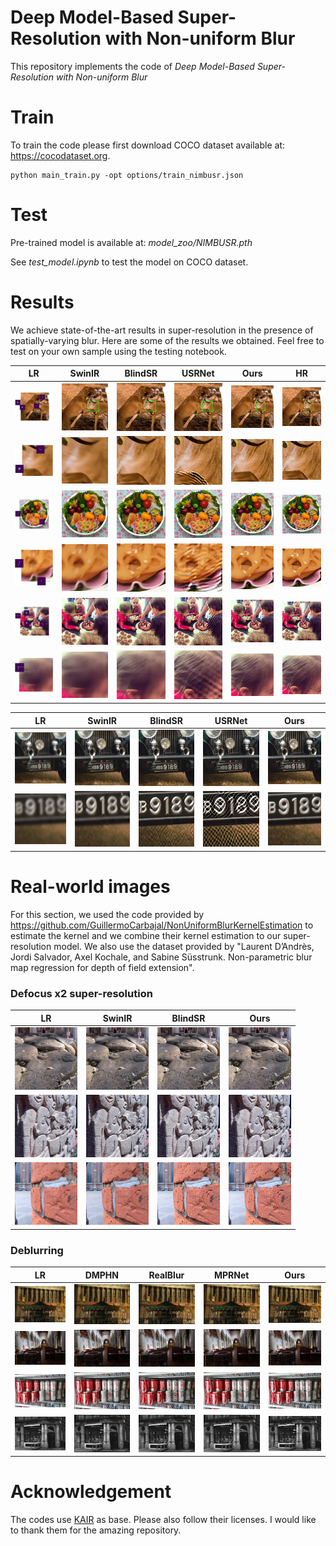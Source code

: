 # Deep Model-Based Super-Resolution with Non-uniform Blur

This repository implements the code of *Deep Model-Based Super-Resolution with Non-uniform Blur*

# Train

To train the code please first download COCO dataset available at: https://cocodataset.org.

```
python main_train.py -opt options/train_nimbusr.json
```

# Test

Pre-trained model is available at: *model_zoo/NIMBUSR.pth*

See *test_model.ipynb* to test the model on COCO dataset.

# Results

We achieve state-of-the-art results in super-resolution in the presence of spatially-varying blur.
Here are some of the results we obtained. Feel free to test on your own sample using the testing notebook.

LR | SwinIR           |  BlindSR | USRNet | Ours | HR 
:-:|:------------------:|:-------:|:---:|:------:|:----:
<img src="images/Visual_res/kmap_1.png" alt="" width="100"/>  |  <img src="images/Visual_res/SwinIR_1.png" alt="" width="100"/> | <img src="images/Visual_res/blindsr_1.png" alt="" width="100"/>  | <img src="images/Visual_res/usrnet_1.png" alt="" width="100"/>  | <img src="images/Visual_res/ours_1.png" alt="" width="100"/>  | <img src="images/Visual_res/HR_1.png" alt="" width="100"/>
<img src="images/Visual_res/kmap_1_small.png" alt="" width="100"/>  |  <img src="images/Visual_res/SwinIR_1_small.png" alt="" width="100"/> | <img src="images/Visual_res/blindsr_1_small.png" alt="" width="100"/>  | <img src="images/Visual_res/usrnet_1_small.png" alt="" width="100"/>  | <img src="images/Visual_res/ours_1_small.png" alt="" width="100"/>  | <img src="images/Visual_res/HR_1_small.png" alt="" width="100"/>
<img src="images/Visual_res/kmap_2.png" alt="" width="100"/>  |  <img src="images/Visual_res/SwinIR_2.png" alt="" width="100"/> | <img src="images/Visual_res/blindsr_2.png" alt="" width="100"/>  | <img src="images/Visual_res/usrnet_2.png" alt="" width="100"/>  | <img src="images/Visual_res/ours_2.png" alt="" width="100"/>  | <img src="images/Visual_res/HR_2.png" alt="" width="100"/>
<img src="images/Visual_res/kmap_2_small.png" alt="" width="100"/>  |  <img src="images/Visual_res/SwinIR_2_small.png" alt="" width="100"/> | <img src="images/Visual_res/blindsr_2_small.png" alt="" width="100"/>  | <img src="images/Visual_res/usrnet_2_small.png" alt="" width="100"/>  | <img src="images/Visual_res/ours_2_small.png" alt="" width="100"/>  | <img src="images/Visual_res/HR_2_small.png" alt="" width="100"/>
<img src="images/Visual_res/kmap_3.png" alt="" width="100"/>  |  <img src="images/Visual_res/SwinIR_3.png" alt="" width="100"/> | <img src="images/Visual_res/blindsr_3.png" alt="" width="100"/>  | <img src="images/Visual_res/usrnet_3.png" alt="" width="100"/>  | <img src="images/Visual_res/ours_3.png" alt="" width="100"/>  | <img src="images/Visual_res/HR_3.png" alt="" width="100"/>
<img src="images/Visual_res/kmap_3_small.png" alt="" width="100"/>  |  <img src="images/Visual_res/SwinIR_3_small.png" alt="" width="100"/> | <img src="images/Visual_res/blindsr_3_small.png" alt="" width="100"/>  | <img src="images/Visual_res/usrnet_3_small.png" alt="" width="100"/>  | <img src="images/Visual_res/ours_3_small.png" alt="" width="100"/>  | <img src="images/Visual_res/HR_3_small.png" alt="" width="100"/>

LR | SwinIR           |  BlindSR | USRNet | Ours  
:-:|:------------------:|:-------:|:---:|:------:
<img src="images/Generalization/1_LR.png" alt="" width="100"/>  |  <img src="images/Generalization/1_swinir.png" alt="" width="100"/> | <img src="images/Generalization/1_blindsr.png" alt="" width="100"/>  | <img src="images/Generalization/1_usrnet.png" alt="" width="100"/>  | <img src="images/Generalization/1_nimbusr.png" alt="" width="100"/>  
<img src="images/Generalization/1_small_LR.png" alt="" width="100"/>  |  <img src="images/Generalization/1_small_swinir.png" alt="" width="100"/> | <img src="images/Generalization/1_small_blindsr.png" alt="" width="100"/>  | <img src="images/Generalization/1_small_usrnet.png" alt="" width="100"/>  | <img src="images/Generalization/1_small_nimbusr.png" alt="" width="100"/>  

# Real-world images 

For this section, we used the code provided by https://github.com/GuillermoCarbajal/NonUniformBlurKernelEstimation to estimate the kernel and we combine their kernel estimation to our super-resolution model. We also use the dataset provided by "Laurent D’Andrès, Jordi Salvador, Axel Kochale, and Sabine Süsstrunk. Non-parametric blur map regression for depth of field extension".

### Defocus x2 super-resolution
LR | SwinIR           |  BlindSR | Ours  
:-:|:------------------:|:-------:|:------:
<img src="images/defocus/image_01.png" alt="" width="100"/>  |  <img src="images/defocus/swinir_x2_image_01.png" alt="" width="100"/>  | <img src="images/defocus/blindsr_x2_image_01.png" alt="" width="100"/>  | <img src="images/defocus/ours_x2_image_01.png" alt="" width="100"/> 
<img src="images/defocus/image_05.png" alt="" width="100"/>  |  <img src="images/defocus/swinir_x2_image_05.png" alt="" width="100"/>  | <img src="images/defocus/blindsr_x2_image_05.png" alt="" width="100"/>  | <img src="images/defocus/ours_x2_image_05.png" alt="" width="100"/> 
<img src="images/defocus/image_22.png" alt="" width="100"/>  |  <img src="images/defocus/swinir_x2_image_22.png" alt="" width="100"/>  | <img src="images/defocus/blindsr_x2_image_22.png" alt="" width="100"/>  | <img src="images/defocus/ours_x2_image_22.png" alt="" width="100"/> 

### Deblurring
LR | DMPHN           |  RealBlur | MPRNet | Ours  
:-:|:------------------:|:-------:|:------:|:---:
<img src="images/realworld/building1.jpg" alt="" width="100"/>  |  <img src="images/realworld/DMPHNbuilding1.jpg" alt="" width="100"/>  | <img src="images/realworld/RealBlur_building1.jpg" alt="" width="100"/>  | <img src="images/realworld/MPRNet_building1.jpg" alt="" width="100"/>  | <img src="images/realworld/ours_building1.jpg" alt="" width="100"/>  
<img src="images/realworld/church.jpg" alt="" width="100"/>   | <img src="images/realworld/DMPHNchurch.jpg" alt="" width="100"/>  | <img src="images/realworld/RealBlur_church.jpg" alt="" width="100"/>  | <img src="images/realworld/MPRNet_church.jpg" alt="" width="100"/>  | <img src="images/realworld/ours_church.jpg" alt="" width="100"/>   
<img src="images/realworld/coke.jpg" alt="" width="100"/>  | <img src="images/realworld/DMPHNcoke.jpg" alt="" width="100"/> | <img src="images/realworld/RealBlur_coke.jpg" alt="" width="100"/> | <img src="images/realworld/MPRNet_coke.jpg" alt="" width="100"/> | <img src="images/realworld/ours_coke.jpg" alt="" width="100"/>
<img src="images/realworld/butchershop.jpg" alt="" width="100"/> | <img src="images/realworld/DMPHNbutchershop.jpg" alt="" width="100"/> | <img src="images/realworld/RealBlur_butchershop.jpg" alt="" width="100"/> | <img src="images/realworld/MPRNet_butchershop.jpg" alt="" width="100"/> | <img src="images/realworld/ours_butchershop.jpg" alt="" width="100"/>





# Acknowledgement
The codes use [KAIR](https://github.com/cszn/KAIR) as base. Please also follow their licenses. I would like to thank them for the amazing repository.